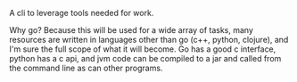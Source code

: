 A cli to leverage tools needed for work.

Why go? Because this will be used for a wide array of tasks, many resources are written in languages other than go (c++, python, clojure), and I'm sure the full scope of what it will become. Go has a good c interface, python has a c api, and jvm code can be compiled to a jar and called from the command line as can other programs.
